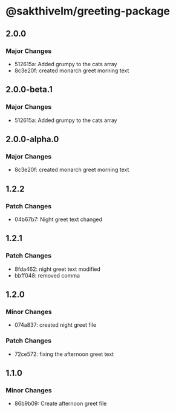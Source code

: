# @sakthivelm/greeting-package

## 2.0.0

### Major Changes

- 512615a: Added grumpy to the cats array
- 8c3e20f: created monarch greet morning text

## 2.0.0-beta.1

### Major Changes

- 512615a: Added grumpy to the cats array

## 2.0.0-alpha.0

### Major Changes

- 8c3e20f: created monarch greet morning text

## 1.2.2

### Patch Changes

- 04b67b7: Night greet text changed

## 1.2.1

### Patch Changes

- 8fda462: night greet text modified
- bbff048: removed comma

## 1.2.0

### Minor Changes

- 074a837: created night greet file

### Patch Changes

- 72ce572: fixing the afternoon greet text

## 1.1.0

### Minor Changes

- 86b9b09: Create afternoon greet file
